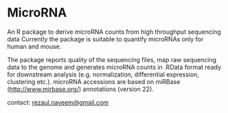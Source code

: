 # MicroRNA

An R package to derive microRNA counts from high throughput sequencing data
Currently the package is suitable to quantify microRNAs only for human and
mouse. 

The package reports quality of the sequencing files, map raw sequencing data to the genome and
generates microRNA counts in .RData format ready for downstream analysis (e.g. normalization, differential expression,
clustering etc.). microRNA accessions are based on miRBase (http://www.mirbase.org/) annotations (version 22).

contact: rezaul.nayeem@gmail.com



